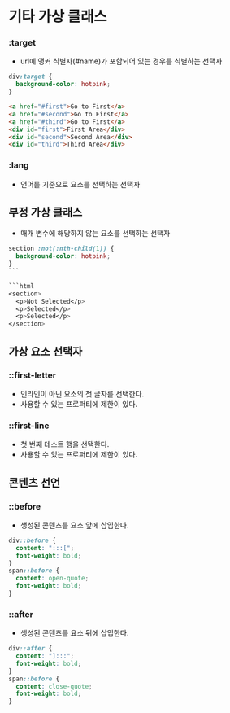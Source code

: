 # 기타 가상 클래스

### :target

- url에 앵커 식별자(#name)가 포함되어 있는 경우를 식별하는 선택자

```css
div:target {
  background-color: hotpink;
}
```

```html
<a href="#first">Go to First</a>
<a href="#second">Go to First</a>
<a href="#third">Go to First</a>
<div id="first">First Area</div>
<div id="second">Second Area</div>
<div id="third">Third Area</div>
```

### :lang

- 언어를 기준으로 요소를 선택하는 선택자

## 부정 가상 클래스

- 매개 변수에 해당하지 않는 요소를 선택하는 선택자

````css
section :not(:nth-child(1)) {
  background-color: hotpink;
}
```

```html
<section>
  <p>Not Selected</p>
  <p>Selected</p>
  <p>Selected</p>
</section>
````

## 가상 요소 선택자

### ::first-letter

- 인라인이 아닌 요소의 첫 글자를 선택한다.
- 사용할 수 있는 프로퍼티에 제한이 있다.

### ::first-line

- 첫 번째 테스트 행을 선택한다.
- 사용할 수 있는 프로퍼티에 제한이 있다.

## 콘텐츠 선언

### ::before

- 생성된 콘텐츠를 요소 앞에 삽입한다.

```css
div::before {
  content: ":::[";
  font-weight: bold;
}
span::before {
  content: open-quote;
  font-weight: bold;
}
```

### ::after

- 생성된 콘텐츠를 요소 뒤에 삽입한다.

```css
div::after {
  content: "]:::";
  font-weight: bold;
}
span::before {
  content: close-quote;
  font-weight: bold;
}
```
